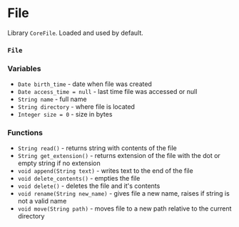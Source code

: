 # File

Library `CoreFile`. Loaded and used by default.

### `File`

### Variables

* `Date birth_time` - date when file was created
* `Date access_time = null` - last time file was accessed or null
* `String name` - full name
* `String directory` - where file is located
* `Integer size = 0` - size in bytes

### Functions

* `String read()` - returns string with contents of the file
* `String get_extension()` - returns extension of the file with the dot or empty string if no extension
* `void append(String text)` - writes text to the end of the file
* `void delete_contents()` - empties the file
* `void delete()` - deletes the file and it's contents
* `void rename(String new_name)` - gives file a new name, raises if string is not a valid name
* `void move(String path)` - moves file to a new path relative to the current directory